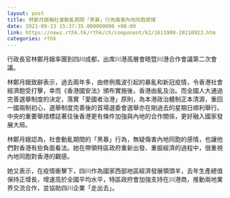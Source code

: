 ```yaml
---
layout: post
title: 林鄭月娥稱社會動亂期間「黑暴」行為傷害內地同胞感情
date: 2021-09-23 15:37:35.000000000 +08:00
link: https://news.rthk.hk/rthk/ch/component/k2/1611909-20210923.htm
categories: rthk
---
```


行政長官林鄭月娥率團到四川成都，出席川港高層會晤暨川港合作會議第二次會議。

林鄭月娥致辭表示，過去兩年多，由修例風波引起的暴亂和新冠疫情，令香港社會經濟飽受打擊，幸而《香港國安法》頒布實施後，香港由亂及治。而全國人大通過完善選舉制度的決定，落實「愛國者治港」原則，為本港政治體制正本清源，重回一國兩制初心，選舉制度完善後的首場選委會選舉亦在剛過去的星期日順利舉行。中央的重要舉措標誌著往後香港更有條件加強與內地的合作關係，更好融入國家發展大局。

林鄭月娥認為，社會動亂期間的「黑暴」行為，無疑傷害內地同胞的感情，也讓他們對香港有些負面看法。她在帶領特區政府重新出發、重振經濟的過程中，很重視內地同胞對香港的觀感。

她又表示，在疫情衝擊下，四川作為國家西部地區經濟發展領頭羊，去年生產總值保持正增長，增速高於全國平均水平，特區政府會加強支持在川港商，推動兩地業界交流合作，並協助四川企業「走出去」。

